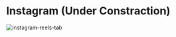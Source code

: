 # Instagram (Under Constraction)
![instagram-reels-tab](https://user-images.githubusercontent.com/94869017/173417788-e234eaff-d682-42bb-9ecd-9f88ec534899.jpeg)
